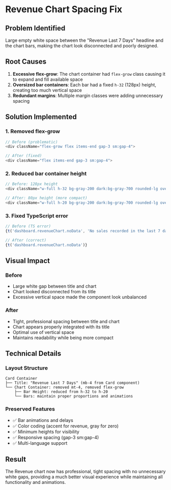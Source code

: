 # Revenue Chart Spacing Fix

## Problem Identified
Large empty white space between the "Revenue Last 7 Days" headline and the chart bars, making the chart look disconnected and poorly designed.

## Root Causes
1. **Excessive flex-grow**: The chart container had `flex-grow` class causing it to expand and fill available space
2. **Oversized bar containers**: Each bar had a fixed `h-32` (128px) height, creating too much vertical space
3. **Redundant margins**: Multiple margin classes were adding unnecessary spacing

## Solution Implemented

### 1. **Removed flex-grow**
```typescript
// Before (problematic)
<div className="flex-grow flex items-end gap-3 sm:gap-4">

// After (fixed)
<div className="flex items-end gap-3 sm:gap-4">
```

### 2. **Reduced bar container height**
```typescript
// Before: 128px height
<div className="w-full h-32 bg-gray-200 dark:bg-gray-700 rounded-lg overflow-hidden flex items-end">

// After: 80px height (more compact)
<div className="w-full h-20 bg-gray-200 dark:bg-gray-700 rounded-lg overflow-hidden flex items-end">
```

### 3. **Fixed TypeScript error**
```typescript
// Before (TS error)
{t('dashboard.revenueChart.noData', 'No sales recorded in the last 7 days')}

// After (correct)
{t('dashboard.revenueChart.noData')}
```

## Visual Impact

### Before
- Large white gap between title and chart
- Chart looked disconnected from its title
- Excessive vertical space made the component look unbalanced

### After  
- Tight, professional spacing between title and chart
- Chart appears properly integrated with its title
- Optimal use of vertical space
- Maintains readability while being more compact

## Technical Details

### Layout Structure
```
Card Container
├── Title: "Revenue Last 7 Days" (mb-4 from Card component)
└── Chart Container: removed mt-4, removed flex-grow
    ├── Bar Height: reduced from h-32 to h-20  
    └── Bars: maintain proper proportions and animations
```

### Preserved Features
- ✅ Bar animations and delays
- ✅ Color coding (accent for revenue, gray for zero)
- ✅ Minimum heights for visibility
- ✅ Responsive spacing (gap-3 sm:gap-4)
- ✅ Multi-language support

## Result
The Revenue chart now has professional, tight spacing with no unnecessary white gaps, providing a much better visual experience while maintaining all functionality and animations.